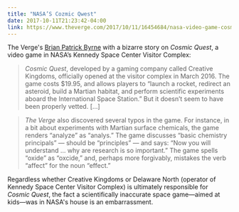 ```yaml
---
title: "NASA’S Cozmic Qwest"
date: 2017-10-11T21:23:42-04:00
link: https://www.theverge.com/2017/10/11/16454684/nasa-video-game-cosmic-quest-errors-kennedy-center
---
```


The Verge's [Brian Patrick Byrne][verge] with a bizarre story on _Cosmic Quest_, a video game in NASA’s Kennedy Space Center Visitor Complex: 

> _Cosmic Quest_, developed by a gaming company called Creative Kingdoms, officially opened at the visitor complex in March 2016. The game costs $19.95, and allows players to “launch a rocket, redirect an asteroid, build a Martian habitat, and perform scientific experiments aboard the International Space Station.” But it doesn’t seem to have been properly vetted. [...]

> _The Verge_ also discovered several typos in the game. For instance, in a bit about experiments with Martian surface chemicals, the game renders “analyze” as “analys.” The game discusses “basic chemistry principals” — should be “principles” — and says: “Now you will understand … why are research is so important.” The game spells “oxide” as “oxcide,” and, perhaps more forgivably, mistakes the verb “affect” for the noun “effect.”

Regardless whether Creative Kingdoms or Delaware North (operator of Kennedy Space Center Visitor Complex) is ultimately responsible for _Cosmic Quest_, the fact a scientifically inaccurate space game—aimed at kids—was in NASA's house is an embarrassment. 

[verge]: https://www.theverge.com/2017/10/11/16454684/nasa-video-game-cosmic-quest-errors-kennedy-center